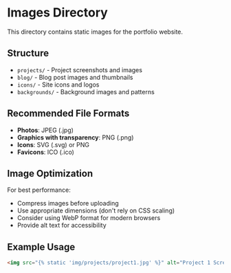 # Images Directory

This directory contains static images for the portfolio website.

## Structure

- `projects/` - Project screenshots and images
- `blog/` - Blog post images and thumbnails
- `icons/` - Site icons and logos
- `backgrounds/` - Background images and patterns

## Recommended File Formats

- **Photos**: JPEG (.jpg)
- **Graphics with transparency**: PNG (.png)
- **Icons**: SVG (.svg) or PNG
- **Favicons**: ICO (.ico)

## Image Optimization

For best performance:
- Compress images before uploading
- Use appropriate dimensions (don't rely on CSS scaling)
- Consider using WebP format for modern browsers
- Provide alt text for accessibility

## Example Usage

```html
<img src="{% static 'img/projects/project1.jpg' %}" alt="Project 1 Screenshot" class="img-fluid">
```
